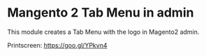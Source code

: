 # Mangento 2 Tab Menu in admin

This module creates a Tab Menu with the logo in Magento2 admin.

Printscreen: https://goo.gl/YPkvn4